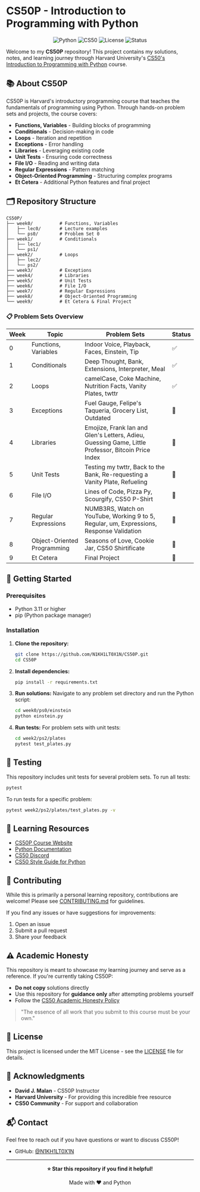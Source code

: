 # CS50P - Introduction to Programming with Python

<div align="center">

![Python](https://img.shields.io/badge/Python-3.11+-blue.svg)
![CS50](https://img.shields.io/badge/CS50-Harvard-crimson.svg)
![License](https://img.shields.io/badge/License-MIT-green.svg)
![Status](https://img.shields.io/badge/Status-Active-success.svg)

</div>

Welcome to my **CS50P** repository! This project contains my solutions, notes, and learning journey through Harvard University's [CS50's Introduction to Programming with Python](https://cs50.harvard.edu/python/2022/) course.

## 📚 About CS50P

CS50P is Harvard's introductory programming course that teaches the fundamentals of programming using Python. Through hands-on problem sets and projects, the course covers:

- **Functions, Variables** - Building blocks of programming
- **Conditionals** - Decision-making in code
- **Loops** - Iteration and repetition
- **Exceptions** - Error handling
- **Libraries** - Leveraging existing code
- **Unit Tests** - Ensuring code correctness
- **File I/O** - Reading and writing data
- **Regular Expressions** - Pattern matching
- **Object-Oriented Programming** - Structuring complex programs
- **Et Cetera** - Additional Python features and final project

## 🗂️ Repository Structure

```
CS50P/
├── week0/          # Functions, Variables
│   ├── lec0/       # Lecture examples
│   └── ps0/        # Problem Set 0
├── week1/          # Conditionals
│   ├── lec1/
│   └── ps1/
├── week2/          # Loops
│   ├── lec2/
│   └── ps2/
├── week3/          # Exceptions
├── week4/          # Libraries
├── week5/          # Unit Tests
├── week6/          # File I/O
├── week7/          # Regular Expressions
├── week8/          # Object-Oriented Programming
└── week9/          # Et Cetera & Final Project
```

### 📋 Problem Sets Overview

| Week | Topic | Problem Sets | Status |
|------|-------|-------------|--------|
| 0 | Functions, Variables | Indoor Voice, Playback, Faces, Einstein, Tip | ✅ |
| 1 | Conditionals | Deep Thought, Bank, Extensions, Interpreter, Meal | ✅ |
| 2 | Loops | camelCase, Coke Machine, Nutrition Facts, Vanity Plates, twttr | ✅ |
| 3 | Exceptions | Fuel Gauge, Felipe's Taqueria, Grocery List, Outdated | 🚧 |
| 4 | Libraries | Emojize, Frank Ian and Glen's Letters, Adieu, Guessing Game, Little Professor, Bitcoin Price Index | 🚧 |
| 5 | Unit Tests | Testing my twttr, Back to the Bank, Re-requesting a Vanity Plate, Refueling | 🚧 |
| 6 | File I/O | Lines of Code, Pizza Py, Scourgify, CS50 P-Shirt | 🚧 |
| 7 | Regular Expressions | NUMB3RS, Watch on YouTube, Working 9 to 5, Regular, um, Expressions, Response Validation | 🚧 |
| 8 | Object-Oriented Programming | Seasons of Love, Cookie Jar, CS50 Shirtificate | 🚧 |
| 9 | Et Cetera | Final Project | 🚧 |

## 🚀 Getting Started

### Prerequisites

- Python 3.11 or higher
- pip (Python package manager)

### Installation

1. **Clone the repository:**
   ```bash
   git clone https://github.com/N1KH1LT0X1N/CS50P.git
   cd CS50P
   ```

2. **Install dependencies:**
   ```bash
   pip install -r requirements.txt
   ```

3. **Run solutions:**
   Navigate to any problem set directory and run the Python script:
   ```bash
   cd week0/ps0/einstein
   python einstein.py
   ```

4. **Run tests:**
   For problem sets with unit tests:
   ```bash
   cd week2/ps2/plates
   pytest test_plates.py
   ```

## 🧪 Testing

This repository includes unit tests for several problem sets. To run all tests:

```bash
pytest
```

To run tests for a specific problem:
```bash
pytest week2/ps2/plates/test_plates.py -v
```

## 📖 Learning Resources

- [CS50P Course Website](https://cs50.harvard.edu/python/2022/)
- [Python Documentation](https://docs.python.org/3/)
- [CS50 Discord](https://discord.gg/cs50)
- [CS50 Style Guide for Python](https://cs50.readthedocs.io/style/python/)

## 🤝 Contributing

While this is primarily a personal learning repository, contributions are welcome! Please see [CONTRIBUTING.md](CONTRIBUTING.md) for guidelines.

If you find any issues or have suggestions for improvements:
1. Open an issue
2. Submit a pull request
3. Share your feedback

## ⚠️ Academic Honesty

This repository is meant to showcase my learning journey and serve as a reference. If you're currently taking CS50P:

- **Do not copy** solutions directly
- Use this repository for **guidance only** after attempting problems yourself
- Follow the [CS50 Academic Honesty Policy](https://cs50.harvard.edu/python/2022/honesty/)

> "The essence of all work that you submit to this course must be your own."

## 📄 License

This project is licensed under the MIT License - see the [LICENSE](LICENSE) file for details.

## 🙏 Acknowledgments

- **David J. Malan** - CS50P Instructor
- **Harvard University** - For providing this incredible free resource
- **CS50 Community** - For support and collaboration

## 📬 Contact

Feel free to reach out if you have questions or want to discuss CS50P!

- GitHub: [@N1KH1LT0X1N](https://github.com/N1KH1LT0X1N)

---

<div align="center">

**⭐ Star this repository if you find it helpful!**

Made with ❤️ and Python

</div>
